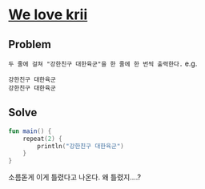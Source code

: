 # [We love krii](https://www.acmicpc.net/problem/10718)
## Problem
`두 줄에 걸쳐 "강한친구 대한육군"을 한 줄에 한 번씩 출력한다.`
e.g.
```
강한친구 대한육군
강한친구 대한육군
```
## Solve
```kotlin
fun main() {
    repeat(2) {
        println("강한친구 대한육군")
    }
}
```
소름돋게 이게 틀렸다고 나온다. 왜 틀렸지....?

